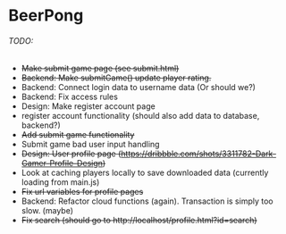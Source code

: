 # BeerPong

###### TODO:

- ~~Make submit game page (see submit.html)~~
- ~~Backend: Make submitGame() update player rating.~~
- Backend: Connect login data to username data (Or should we?)
- Backend: Fix access rules
- Design: Make register account page
- register account functionality (should also add data to database, backend?)
- ~~Add submit game functionality~~
- Submit game bad user input handling
- ~~Design: User profile page (https://dribbble.com/shots/3311782-Dark-Gamer-Profile-Design)~~
- Look at caching players locally to save downloaded data (currently loading from main.js)
- ~~Fix url variables for profile pages~~
- Backend: Refactor cloud functions (again). Transaction is simply too slow. (maybe)
- ~~Fix search (should go to http://localhost/profile.html?id=search)~~
